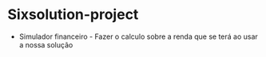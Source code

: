 # Sixsolution-project
* Simulador financeiro - Fazer o calculo sobre a renda que se terá ao usar a nossa solução
